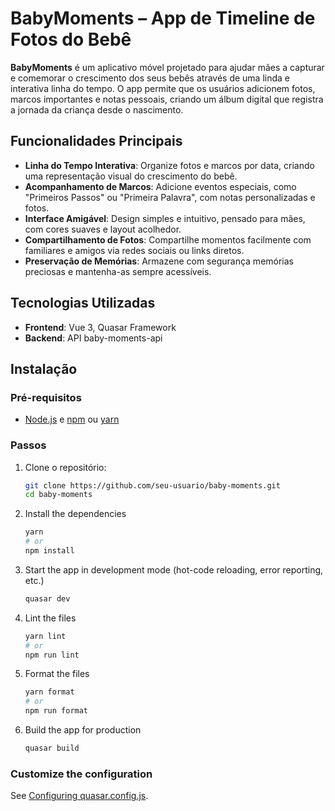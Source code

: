 # BabyMoments – App de Timeline de Fotos do Bebê

**BabyMoments** é um aplicativo móvel projetado para ajudar mães a capturar e comemorar o crescimento dos seus bebês através de uma linda e interativa linha do tempo. O app permite que os usuários adicionem fotos, marcos importantes e notas pessoais, criando um álbum digital que registra a jornada da criança desde o nascimento.

## Funcionalidades Principais

- **Linha do Tempo Interativa**: Organize fotos e marcos por data, criando uma representação visual do crescimento do bebê.
- **Acompanhamento de Marcos**: Adicione eventos especiais, como "Primeiros Passos" ou "Primeira Palavra", com notas personalizadas e fotos.
- **Interface Amigável**: Design simples e intuitivo, pensado para mães, com cores suaves e layout acolhedor.
- **Compartilhamento de Fotos**: Compartilhe momentos facilmente com familiares e amigos via redes sociais ou links diretos.
- **Preservação de Memórias**: Armazene com segurança memórias preciosas e mantenha-as sempre acessíveis.

## Tecnologias Utilizadas

- **Frontend**: Vue 3, Quasar Framework
- **Backend**: API baby-moments-api

## Instalação

### Pré-requisitos

- [Node.js](https://nodejs.org/) e [npm](https://www.npmjs.com/) ou [yarn](https://yarnpkg.com/)

### Passos

1. Clone o repositório:

   ```bash
   git clone https://github.com/seu-usuario/baby-moments.git
   cd baby-moments
   ```

2. Install the dependencies

   ```bash
   yarn
   # or
   npm install
   ```

3. Start the app in development mode (hot-code reloading, error reporting, etc.)

   ```bash
   quasar dev
   ```

4. Lint the files

   ```bash
   yarn lint
   # or
   npm run lint
   ```

5. Format the files

   ```bash
   yarn format
   # or
   npm run format
   ```

6. Build the app for production

   ```bash
   quasar build
   ```

### Customize the configuration

See [Configuring quasar.config.js](https://v2.quasar.dev/quasar-cli-vite/quasar-config-js).
